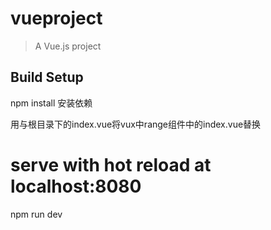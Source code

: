 # vueproject

> A Vue.js project

## Build Setup

npm install
安装依赖

用与根目录下的index.vue将vux中range组件中的index.vue替换

# serve with hot reload at localhost:8080
npm run dev

